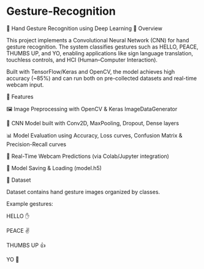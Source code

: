 # Gesture-Recognition

🤖 Hand Gesture Recognition using Deep Learning
📌 Overview

This project implements a Convolutional Neural Network (CNN) for hand gesture recognition. The system classifies gestures such as HELLO, PEACE, THUMBS UP, and YO, enabling applications like sign language translation, touchless controls, and HCI (Human–Computer Interaction).

Built with TensorFlow/Keras and OpenCV, the model achieves high accuracy (~85%) and can run both on pre-collected datasets and real-time webcam input.

🚀 Features

🖼️ Image Preprocessing with OpenCV & Keras ImageDataGenerator

🧠 CNN Model built with Conv2D, MaxPooling, Dropout, Dense layers

📊 Model Evaluation using Accuracy, Loss curves, Confusion Matrix & Precision-Recall curves

🎥 Real-Time Webcam Predictions (via Colab/Jupyter integration)

💾 Model Saving & Loading (model.h5)

📂 Dataset

Dataset contains hand gesture images organized by classes.

Example gestures:

HELLO ✋

PEACE ✌️

THUMBS UP 👍

YO 🤟
